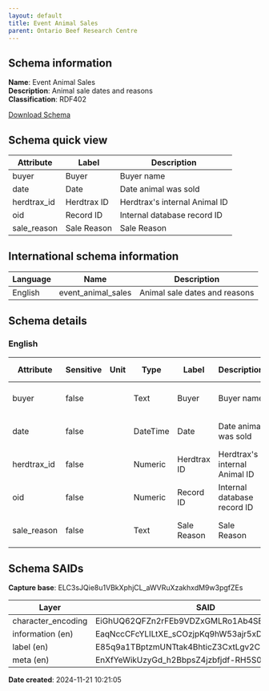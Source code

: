 ```yaml
---
layout: default  
title: Event Animal Sales  
parent: Ontario Beef Research Centre
---
```


## Schema information

**Name**: Event Animal Sales  
**Description**: Animal sale dates and reasons  
**Classification**: RDF402  

[Download Schema](Schema_Event_Animal_Sales.zip)

## Schema quick view

| Attribute | Label | Description |
| --- | --- | --- |
| buyer | Buyer | Buyer name |
| date | Date | Date animal was sold |
| herdtrax_id | Herdtrax ID | Herdtrax's internal Animal ID |
| oid | Record ID | Internal database record ID |
| sale_reason | Sale Reason | Sale Reason |

## International schema information

| Language | Name | Description |
| --- | --- | --- |
| English | event_animal_sales | Animal sale dates and reasons |

## Schema details

### English

| Attribute | Sensitive | Unit | Type | Label | Description | List | Character encoding |
| --- | --- | --- | --- | --- | --- | --- | --- |
| buyer | false |  | Text | Buyer | Buyer name | Not a list | utf-8 |
| date | false |  | DateTime | Date | Date animal was sold | Not a list | utf-8 |
| herdtrax_id | false |  | Numeric | Herdtrax ID | Herdtrax's internal Animal ID | Not a list | utf-8 |
| oid | false |  | Numeric | Record ID | Internal database record ID | Not a list | utf-8 |
| sale_reason | false |  | Text | Sale Reason | Sale Reason | Not a list | utf-8 |

## Schema SAIDs

**Capture base**: ELC3sJQie8u1VBkXphjCL_aWVRuXzakhxdM9w3pgfZEs

| Layer | SAID |
| --- | --- |
| character_encoding | EiGhUQ62QFZn2rFEb9VDZxGMLRo1Ab4SE7990X2joPbE |
| information (en) | EaqNccCFcYLILtXE_sCOzjpKq9hW53ajr5xDWnCb34AY |
| label (en) | E85q9a1TBptzmUNTtak4BhticZ3CxtLgv2C4OkhWF0pc |
| meta (en) | EnXfYeWikUzyGd_h2BbpsZ4jzbfjdf-RH5S0e2y_ubqE |

**Date created**: 2024-11-21 10:21:05

